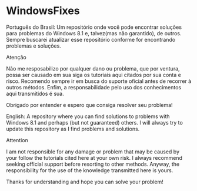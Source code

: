 # WindowsFixes
  Português do Brasil: Um repositório onde você pode encontrar soluções para problemas do Windows 8.1 e, talvez(mas não garantido), de outros. Sempre buscarei atualizar esse repositório conforme for encontrando problemas e soluções.

  Atenção
  
  Não me resposabilizo por qualquer dano ou problema, que por ventura, possa ser causado em sua siga os tutoriais aqui citados por sua conta e risco. Recomendo sempre ir em busca do suporte oficial antes de recorrer à outros métodos. Enfim, a responsabilidade pelo uso dos conhecimentos aqui transmitidos é sua.

  Obrigado por entender e espero que consiga resolver seu problema!

  English:  A repository where you can find solutions to problems with Windows 8.1 and perhaps (but not guaranteed) others. I will always try to update this repository as I find problems and solutions.

  Attention
  
  I am not responsible for any damage or problem that may be caused by your follow the tutorials cited here at your own risk. I always recommend seeking official support before resorting to other methods. Anyway, the responsibility for the use of the knowledge transmitted here is yours.

  Thanks for understanding and hope you can solve your problem!

